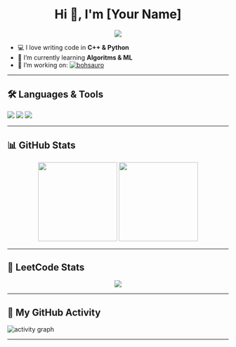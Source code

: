 <h1 align="center">Hi 👋, I'm [Your Name]</h1>

<p align="center">
  <img src="https://readme-typing-svg.demolab.com?font=Fira+Code&duration=2000&pause=1000&color=00FACC&center=true&vCenter=true&width=435&lines=Developer+%7C+Problem+Solver+%7C+LeetCode+Enthusiast" />
</p>

- 💻 I love writing code in **C++ & Python**
- 🌱 I’m currently learning **Algoritms & ML**
- 🔭 I’m working on:
[![bohsauro](https://img.shields.io/badge/Discord-bohsauro-5865F2?logo=discord&logoColor=white)](https://discord.com/users/726193122597535876)



---

## 🛠️ Languages & Tools

<p>
  <img src="https://img.shields.io/badge/Python-3776AB?style=for-the-badge&logo=python&logoColor=white"/>
  <img src="https://img.shields.io/badge/C++-00599C?style=for-the-badge&logo=c%2B%2B&logoColor=white"/>
  <img src="https://img.shields.io/badge/VSCode-0078D4?style=for-the-badge&logo=visual%20studio%20code&logoColor=white"/>
  <!-- Add more as needed -->
</p>

---

## 📊 GitHub Stats

<p align="center">
  <img height="180em" src="https://github-readme-stats.vercel.app/api?username=YourGitHubUsername&show_icons=true&theme=tokyonight"/>
  <img height="180em" src="https://github-readme-stats.vercel.app/api/top-langs/?username=YourGitHubUsername&layout=compact&theme=tokyonight"/>
</p>

---

## 🧠 LeetCode Stats

<p align="center">
  <img src="https://leetcard.jacoblin.cool/bohsauro?theme=dark&font=Fira+Code&ext=contest" />
</p>

---

## 📅 My GitHub Activity

<img src="https://github-readme-activity-graph.vercel.app/graph?username=YourGitHubUsername&theme=tokyo-night" alt="activity graph"/>

---
